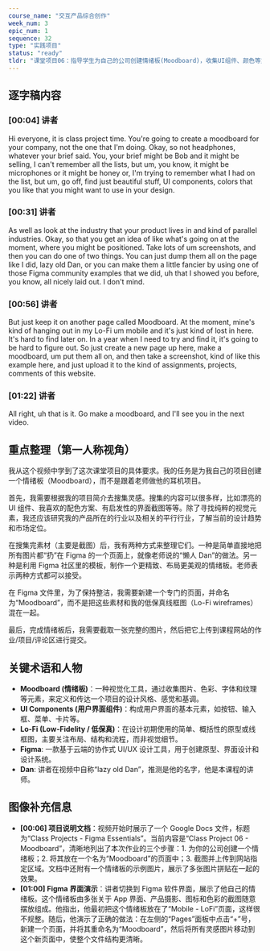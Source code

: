 ```yaml
---
course_name: "交互产品综合创作"
week_num: 3
epic_num: 1
sequence: 32
type: "实践项目"
status: "ready"
tldr: "课堂项目06：指导学生为自己的公司创建情绪板(Moodboard)，收集UI组件、颜色等灵感，并整理到Figma的专门页面中，最后截图提交。"
---
```



## 逐字稿内容

### [00:04] 讲者
Hi everyone, it is class project time. You're going to create a moodboard for your company, not the one that I'm doing. Okay, so not headphones, whatever your brief said. You, your brief might be Bob and it might be selling, I can't remember all the lists, but um, you know, it might be microphones or it might be honey or, I'm trying to remember what I had on the list, but um, go off, find just beautiful stuff, UI components, colors that you like that you might want to use in your design.

### [00:31] 讲者
As well as look at the industry that your product lives in and kind of parallel industries. Okay, so that you get an idea of like what's going on at the moment, where you might be positioned. Take lots of um screenshots, and then you can do one of two things. You can just dump them all on the page like I did, lazy old Dan, or you can make them a little fancier by using one of those Figma community examples that we did, uh that I showed you before, you know, all nicely laid out. I don't mind.

### [00:56] 讲者
But just keep it on another page called Moodboard. At the moment, mine's kind of hanging out in my Lo-Fi um mobile and it's just kind of lost in here. It's hard to find later on. In a year when I need to try and find it, it's going to be hard to figure out. So just create a new page up here, make a moodboard, um put them all on, and then take a screenshot, kind of like this example here, and just upload it to the kind of assignments, projects, comments of this website.

### [01:22] 讲者
All right, uh that is it. Go make a moodboard, and I'll see you in the next video.

## 重点整理（第一人称视角）
我从这个视频中学到了这次课堂项目的具体要求。我的任务是为我自己的项目创建一个情绪板（Moodboard），而不是跟着老师做他的耳机项目。

首先，我需要根据我的项目简介去搜集灵感。搜集的内容可以很多样，比如漂亮的 UI 组件、我喜欢的配色方案、有启发性的界面截图等等。除了寻找纯粹的视觉元素，我还应该研究我的产品所在的行业以及相关的平行行业，了解当前的设计趋势和市场定位。

在搜集完素材（主要是截图）后，我有两种方式来整理它们。一种是简单直接地把所有图片都“扔”在 Figma 的一个页面上，就像老师说的“懒人 Dan”的做法。另一种是利用 Figma 社区里的模板，制作一个更精致、布局更美观的情绪板。老师表示两种方式都可以接受。

在 Figma 文件里，为了保持整洁，我需要新建一个专门的页面，并命名为“Moodboard”，而不是把这些素材和我的低保真线框图（Lo-Fi wireframes）混在一起。

最后，完成情绪板后，我需要截取一张完整的图片，然后把它上传到课程网站的作业/项目/评论区进行提交。

## 关键术语和人物
- **Moodboard (情绪板)**：一种视觉化工具，通过收集图片、色彩、字体和纹理等元素，来定义和传达一个项目的设计风格、感觉和基调。
- **UI Components (用户界面组件)**：构成用户界面的基本元素，如按钮、输入框、菜单、卡片等。
- **Lo-Fi (Low-Fidelity / 低保真)**：在设计初期使用的简单、概括性的原型或线框图，主要关注布局、结构和流程，而非视觉细节。
- **Figma**: 一款基于云端的协作式 UI/UX 设计工具，用于创建原型、界面设计和设计系统。
- **Dan**: 讲者在视频中自称“lazy old Dan”，推测是他的名字，他是本课程的讲师。

## 图像补充信息
- **[00:06] 项目说明文档**：视频开始时展示了一个 Google Docs 文件，标题为“Class Projects - Figma Essentials”。当前内容是“Class Project 06 - Moodboard”，清晰地列出了本次作业的三个步骤：1. 为你的公司创建一个情绪板；2. 将其放在一个名为“Moodboard”的页面中；3. 截图并上传到网站指定区域。文档中还附有一个情绪板的示例图片，展示了多张图片拼贴在一起的效果。
- **[01:00] Figma 界面演示**：讲者切换到 Figma 软件界面，展示了他自己的情绪板。这个情绪板由多张关于 App 界面、产品摄影、图标和色彩的截图随意摆放组成。他指出，他最初把这个情绪板放在了“Mobile - LoFi”页面，这样很不规整。随后，他演示了正确的做法：在左侧的“Pages”面板中点击“+”号，新建一个页面，并将其重命名为“Moodboard”，然后将所有灵感图片移动到这个新页面中，使整个文件结构更清晰。